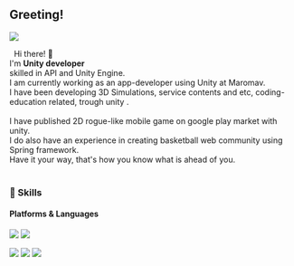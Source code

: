 ## Greeting! 
<p>
  <a href="mailto:siamore9724@gmail.com" target="_blank"><img src="https://img.shields.io/badge/siamore9724@gmail.com-EA4335?style=flat-square&logo=Gmail&logoColor=white"/></a>
</p>

<p>
  &nbsp; Hi there! 👋<br/>
  I'm <b>Unity developer</b> <br/>
  skilled in API and Unity Engine.<br/>
  I am currently working as an app-developer using Unity at Maromav.<br/>
  I have been developing 3D Simulations, service contents and etc, coding-education related, trough unity .<br/><br/>
  I have published 2D rogue-like mobile game on google play market with unity. <br/>
  I do also have an experience in creating basketball web community using Spring framework. <br/>
  Have it your way, that's how you know what is ahead of you.
   <br/><br/>
</p>


### 💪 Skills
#### Platforms & Languages
<p>
  <img src="https://img.shields.io/badge/Unity-000000?style=flat-square&logo=Unity&logoColor=white"/>
  <img src="https://img.shields.io/badge/Spring-FFFFFF?style=flat-square&logo=Spring&logoColor=green"/>
</p>
<p>
  <img src="https://img.shields.io/badge/C#-0095D5?style=flat-square&logo=CSharp&logoColor=white"/> 
  <img src="https://img.shields.io/badge/C++-3178C6?style=flat-square&logo=C++&logoColor=white"/>
  <img src="https://img.shields.io/badge/Java-007396?style=flat-square&logo=Java&logoColor=white"/>
</p>
